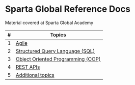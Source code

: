 # Sparta Global Reference Docs
Material covered at Sparta Global Academy



|  #   | Topics                                          |
| :--: | ----------------------------------------------- |
|  1   | [Agile](spartaGlobalDocs/topics/Agile.md)                        |
|  2   | [Structured Query Language (SQL)](spartaGlobalDocs/topics/SQL)   |
|  3   | [Object Oriented Programming (OOP)](spartaGlobalDocs/topics/OOP) |
|  4   | [REST APIs](spartaGlobalDocs/topics/REST-APIs)                   |
|  5   | [Additional topics](spartaGlobalDocs/topics/Additional-Topics)   |

